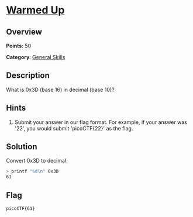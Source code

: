 # [Warmed Up](https://play.picoctf.org/practice/challenge/58)

## Overview

**Points**: 50

**Category**: [General Skills](../)

## Description

What is 0x3D (base 16) in decimal (base 10)?

## Hints

1. Submit your answer in our flag format. For example, if your answer was '22', you would submit 'picoCTF{22}' as the flag.

## Solution

Convert 0x3D to decimal.

```bash
> printf "%d\n" 0x3D
61
```

## Flag

`picoCTF{61}`